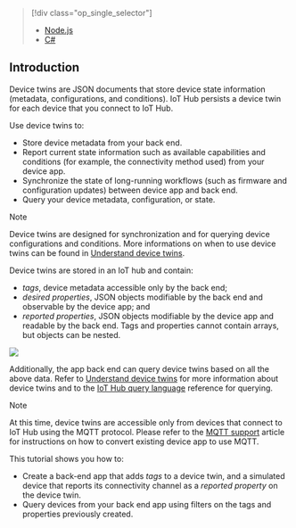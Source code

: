 > [!div class="op_single_selector"]
> * [Node.js](../articles/iot-hub/iot-hub-node-node-twin-getstarted.md)
> * [C#](../articles/iot-hub/iot-hub-csharp-node-twin-getstarted.md)
> 
> 

## Introduction
Device twins are JSON documents that store device state information (metadata, configurations, and conditions). IoT Hub persists a device twin for each device that you connect to IoT Hub.

Use device twins to:

* Store device metadata from your back end.
* Report current state information such as available capabilities and conditions (for example, the connectivity method used) from your device app.
* Synchronize the state of long-running workflows (such as firmware and configuration updates) between device app and back end.
* Query your device metadata, configuration, or state.

> [!NOTE]
> Device twins are designed for synchronization and for querying device configurations and conditions. More informations on when to use device twins can be found in [Understand device twins][lnk-twins].
> 
> 

Device twins are stored in an IoT hub and contain:

* *tags*, device metadata accessible only by the back end;
* *desired properties*, JSON objects modifiable by the back end and observable by the device app; and
* *reported properties*, JSON objects modifiable by the device app and readable by the back end. Tags and properties cannot contain arrays, but objects can be nested.

![][img-twin]

Additionally, the app back end can query device twins based on all the above data.
Refer to [Understand device twins][lnk-twins] for more information about device twins and to the [IoT Hub query language][lnk-query] reference for querying.

> [!NOTE]
> At this time, device twins are accessible only from devices that connect to IoT Hub using the MQTT protocol. Please refer to the [MQTT support][lnk-devguide-mqtt] article for instructions on how to convert existing device app to use MQTT.
> 
> 

This tutorial shows you how to:

* Create a back-end app that adds *tags* to a device twin, and a simulated device that reports its connectivity channel as a *reported property* on the device twin.
* Query devices from your back end app using filters on the tags and properties previously created.

<!-- images -->
[img-twin]: media/iot-hub-selector-twin-get-started/twin.png

<!-- links -->
[lnk-query]: ../articles/iot-hub/iot-hub-devguide-query-language.md
[lnk-twins]: ../articles/iot-hub/iot-hub-devguide-device-twins.md
[lnk-d2c]: ../articles/iot-hub/iot-hub-devguide-messaging.md#device-to-cloud-messages
[lnk-methods]: ../articles/iot-hub/iot-hub-devguide-direct-methods.md
[lnk-devguide-mqtt]: ../articles/iot-hub/iot-hub-mqtt-support.md